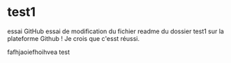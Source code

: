 # test1
essai GitHub
essai de modification du fichier readme du dossier test1 sur la plateforme Github ! Je crois que c'esst réussi.

fafhjaoiefhoihvea test
